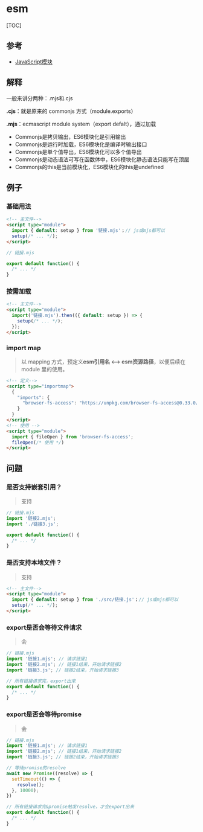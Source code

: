 # esm

[TOC]

## 参考

- [JavaScript模块](https://developer.mozilla.org/zh-CN/docs/Web/JavaScript/Guide/Modules)

## 解释
一般来讲分两种：.mjs和.cjs

**.cjs**：就是原来的 commonjs 方式（module.exports）

**.mjs**：ecmascript module system（export defalt），通过<script type="module" src="..."></script>加载

- Commonjs是拷贝输出，ES6模块化是引用输出
- Commonjs是运行时加载，ES6模块化是编译时输出接口
- Commonjs是单个值导出，ES6模块化可以多个值导出
- Commonjs是动态语法可写在函数体中，ES6模块化静态语法只能写在顶层
- Commonjs的this是当前模块化，ES6模块化的this是undefined


## 例子

### 基础用法

```html
<!-- 主文件-->
<script type="module">
  import { default: setup } from '链接.mjs'；// js或mjs都可以
  setup(/* ... */);
</script>
```

```js
// 链接.mjs

export default function() {
  /* ... */
}
```

### 按需加载

```html
<!-- 主文件-->
<script type="module">
  import('链接.mjs').then(({ default: setup }) => {
  	setup(/* ... */);
  });
</script>
```



### import map

> 以 mapping 方式，预定义**esm引用名 <--> esm资源路径**，以便后续在 module 里的使用。

```html
<!-- 定义-->
<script type="importmap">
  {
    "imports": {
      "browser-fs-access": "https://unpkg.com/browser-fs-access@0.33.0/dist/index.modern.js"
    }
  }
</script>
<!-- 使用 -->
<script type="module">
  import { fileOpen } from 'browser-fs-access';
  fileOpen(/* 使用 */)
</script>
```





## 问题

### 是否支持嵌套引用？

> 支持

```js
// 链接.mjs
import '链接2.mjs';
import './链接3.js';

export default function() {
  /* ... */
}
```



### 是否支持本地文件？

> 支持

```html
<!-- 主文件-->
<script type="module">
  import { default: setup } from './src/链接.js'；// js或mjs都可以
  setup(/* ... */);
</script>
```



### export是否会等待文件请求

> 会

```js
// 链接.mjs
import '链接1.mjs'; // 请求链接1
import '链接2.mjs'; // 链接1结束，开始请求链接2
import '链接3.js'; // 链接2结束，开始请求链接3

// 所有链接请求完，export出来
export default function() {
  /* ... */
}
```



### export是否会等待promise

> 会

```js
// 链接.mjs
import '链接1.mjs'; // 请求链接1
import '链接2.mjs'; // 链接1结束，开始请求链接2
import '链接3.js'; // 链接2结束，开始请求链接3

// 等待promise的resolve
await new Promise((resolve) => {
  setTimeout(() => {
    resolve();
  }, 10000);
})

// 所有链接请求完&promise触发resolve，才会export出来
export default function() {
  /* ... */
}
```

